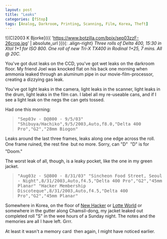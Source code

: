 ```yaml
---
layout: post
title: "Leaks"
categories: [fStop]
tags: [Analog, Darkroom, Printing, Scanning, Film, Korea, Theft]
---
```



![(C)2003 K Bjorke]({{ 'https://www.botzilla.com/bpix/sep03zzF-26crop.jpg' | absolute_url }}){: .align-right}
<i>Three rolls of Delta 400, 15:30 in Xtol 1+1 for ISO 800. One roll of new Tri-X TX400 in Rodinal 1+25, 7 mins. All @ 20C.</i>

You've got dust leaks on the CCD, you've got wet leaks on the darkroom floor. My friend Joel was knocked flat on his back one morning when ammonia leaked through an aluminum pipe in our movie-film-processor, creating a dizzying gas leak.

You've got light leaks in the camera, light leaks in the scanner, light leaks in the drum, light leaks in the film can. I label all my re-useable cans, and if I see a light leak on the negs the can gets tossed.

Had one this morning:

> <tt>"Sep03v - D@800 - 9/5/03" "Shibuya/Hachiko",9/5/2003,Auto,f8.0,"Delta 400 Pro","G2","28mm Biogon"</tt>

Leaks around the last three frames, leaks along one edge across the roll. One frame ruined, the rest fine &#151; but no more. Sorry, can "D" &#151; "D" is for "Doom."

The worst leak of all, though, is a leaky pocket, like the one in my green jacket.

> <tt>"Aug03z - S@800 - 8/31/03" "Sincheon Food Street, Seoul - Night",8/31/2003,Auto,f4.5,"Delta 400 Pro","G2","45mm Planar"
"Hacker Membership Discoteque",8/31/2003,Auto,f4.5,"Delta 400 Pro","G2","45mm Planar"</tt>

Somewhere in Korea, on the floor of <a href="http://www.giganet.net/clubber/groove/guides/SKorea/seoul.html">New Hacker</a> or <a href="http://www.lotteworld.com/english/e_index.html">Lotte World</a> or somewhere in the gutter along Chamsil-dong, my jacket leaked out completed roll "S" in the wee hours of a Sunday night. The notes and the memories are all I have left. Grrr.

At least it wasn't a memory card &#151; then again, I might have noticed earlier.
